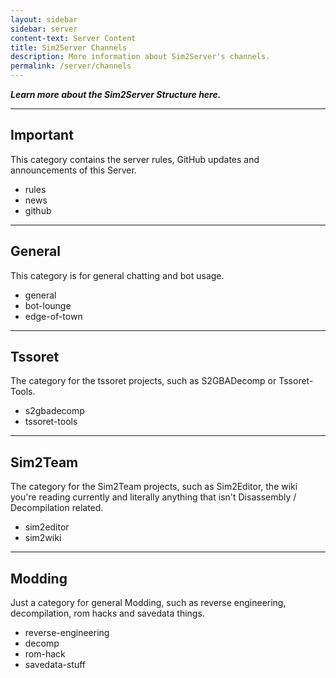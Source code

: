 ```yaml
---
layout: sidebar
sidebar: server
content-text: Server Content
title: Sim2Server Channels
description: More information about Sim2Server's channels.
permalink: /server/channels
---
```


***Learn more about the Sim2Server Structure here.***

---

## Important
This category contains the server rules, GitHub updates and announcements of this Server.

- rules
- news
- github

---

## General
This category is for general chatting and bot usage.

- general
- bot-lounge
- edge-of-town

---

## Tssoret
The category for the tssoret projects, such as S2GBADecomp or Tssoret-Tools.

- s2gbadecomp
- tssoret-tools

---

## Sim2Team
The category for the Sim2Team projects, such as Sim2Editor, the wiki you're reading currently and literally anything that isn't Disassembly / Decompilation related.

- sim2editor
- sim2wiki

---

## Modding
Just a category for general Modding, such as reverse engineering, decompilation, rom hacks and savedata things.

- reverse-engineering
- decomp
- rom-hack
- savedata-stuff
